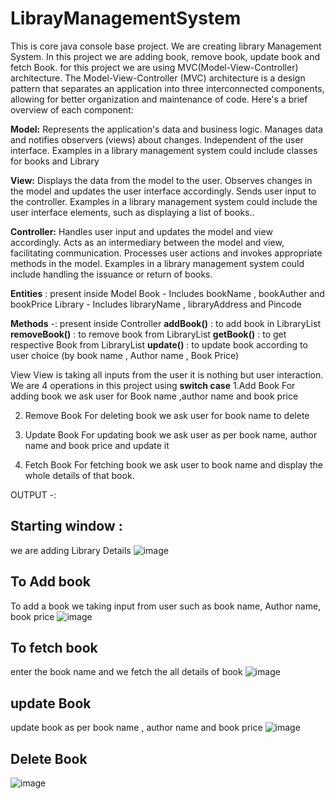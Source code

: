 # LibrayManagementSystem

This is core java console base project. We are creating library Management System.
In this project we are adding book, remove book, update book and fetch Book. for this project we are using MVC(Model-View-Controller) architecture.
 The Model-View-Controller (MVC) architecture is a design pattern that separates an application into three interconnected components, allowing for better organization and maintenance of code. Here's a brief overview of each component:

**Model:**
Represents the application's data and business logic.
Manages data and notifies observers (views) about changes.
Independent of the user interface.
Examples in a library management system could include classes for books and Library

**View:**
Displays the data from the model to the user.
Observes changes in the model and updates the user interface accordingly.
Sends user input to the controller.
Examples in a library management system could include the user interface elements, such as displaying a list of books..

**Controller:**
Handles user input and updates the model and view accordingly.
Acts as an intermediary between the model and view, facilitating communication.
Processes user actions and invokes appropriate methods in the model.
Examples in a library management system could include handling the issuance or return of books.

**Entities** : 
present inside Model
Book  -
Includes bookName , bookAuther and bookPrice
Library - 
Includes libraryName , libraryAddress and Pincode

**Methods** -: 
present inside Controller
**addBook()** : to add book in LibraryList
**removeBook()** : to remove book from LibraryList
**getBook()** : to get respective Book from LibraryList
**update()** :  to update book according to user choice (by book name , Author name , Book Price)


 View 
View is taking all inputs from the user it is nothing but user interaction.
We are 4 operations in this project  using **switch case**
1.Add Book
For adding book we ask user for Book name ,author name and book price
 
2. Remove Book
For deleting book we ask user for book name to delete

3. Update Book
For updating book we ask user as per book name, author name and book price and update it

4. Fetch Book
For fetching book we ask user to book name and display the whole details of that book.

OUTPUT -:
## Starting window :
we are adding Library Details
![image](https://github.com/AkashGaykar/LibrayManagementSystem/assets/96353379/dd086160-2e86-402b-a16e-fd576c3c485b)

## To Add book 
To add a book we taking input from user such as book name, Author name, book price
![image](https://github.com/AkashGaykar/LibrayManagementSystem/assets/96353379/20543540-a3cf-4f3e-949c-4271ccb7995b)

## To fetch book
enter the book name and we fetch the all details of book
![image](https://github.com/AkashGaykar/LibrayManagementSystem/assets/96353379/68c37c7b-3765-48b6-b428-9e5f2e3b5b21)

## update Book 
update book as per book name , author name and book price
![image](https://github.com/AkashGaykar/LibrayManagementSystem/assets/96353379/e7f388fe-0087-4f79-baaa-342246746341)

## Delete Book
![image](https://github.com/AkashGaykar/LibrayManagementSystem/assets/96353379/314384ab-c9c1-4d0f-b7c3-49cb6eb0aad9)



